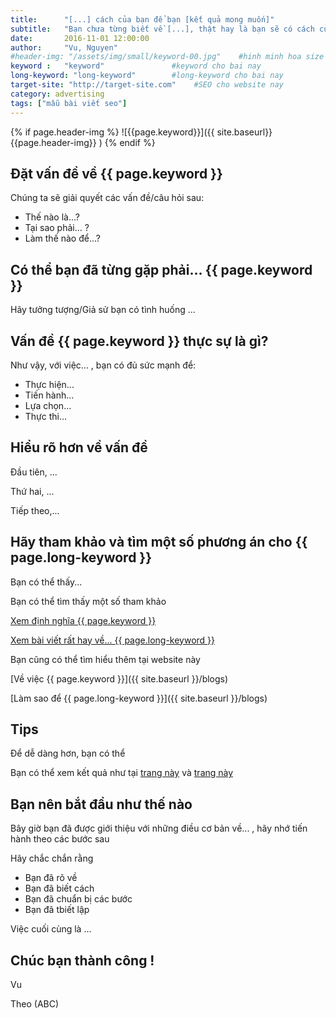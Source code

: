```yaml
---
title:      "[...] cách của bạn để bạn [kết quả mong muốn]"
subtitle:   "Bạn chưa từng biết về [...], thật hay là bạn sẽ có cách của mình"
date:       2016-11-01 12:00:00
author:     "Vu, Nguyen"
#header-img: "/assets/img/small/keyword-00.jpg"    #hinh minh hoa size 800x150
keyword :   "keyword"               #keyword cho bai nay  
long-keyword: "long-keyword"        #long-keyword cho bai nay
target-site: "http://target-site.com"    #SEO cho website nay 
category: advertising
tags: ["mẫu bài viết seo"]
---
```


<!-- ======================================
        GHI NHỚ: YÊU CẦU CHUNG 
>> Nên có hình ảnh và ALT hình phải có keyword của trang này 
>> Heading ## phải có keyword của trang này 
>> Phải có link đến web uy tín (external link)
>> Phải có link nội bộ  (internal link)
>> Phải LINK về TARGET-SEO-SITE 
=========================================== -->

<!-- ======   Hình minh họa (nếu có) - DONT EDIT ====== -->

{% if page.header-img %}
    ![{{page.keyword}}]({{ site.baseurl}}{{page.header-img}} )
{% endif %}

<!-- =================== Đầu bài ====================== -->

## Đặt vấn đề về {{ page.keyword }}

Chúng ta sẽ giải quyết các vấn đề/câu hỏi sau:
  
  - Thế nào là...? 
  - Tại sao phải... ?
  - Làm thế nào để...?

<!-- =================== Ngữ cảnh ====================== -->
## Có thể bạn đã từng gặp phải... {{ page.keyword }}

Hãy tưởng tượng/Giả sử bạn có tình huống ... 

<!-- =================== Dẫn nhập ====================== -->

## Vấn đề {{ page.keyword }} thực sự là gì?   

Như vậy, với việc... , bạn có đủ sức mạnh để:

  - Thực hiện...
  - Tiến hành... 
  - Lựa chọn...
  - Thực thi...

<!--- Phân tích  -->

## Hiểu rõ hơn về vấn đề 

Đầu tiên, ...

Thứ hai, ...

Tiếp theo,... 

<!-- =================== Dẫn chứng và backlink ====================== -->

## Hãy tham khảo và tìm một số phương án cho {{ page.long-keyword }}

Bạn có thể thấy... 

Bạn có thể tìm thấy một số tham khảo

<!-- ===== External links ========= -->

[Xem định nghĩa {{ page.keyword }}](http://wikipedia.org)

[Xem bài viết rất hay về... {{ page.long-keyword }}](https://www.entrepreneur.com)

<!-- ===== Internal links ========= -->

Bạn cũng có thể tìm hiểu thêm tại website này 

[Về việc {{ page.keyword }}]({{ site.baseurl }}/blogs)

[Làm sao để {{ page.long-keyword }}]({{ site.baseurl }}/blogs)

<!-- =================== Mẹo nhỏ ====================== -->

## Tips

Để dễ dàng hơn, bạn có thể 

<!-- ================ TARGET-SEO-LINK-BACK!!! ===================-->

Bạn có thể xem kết quả như tại [trang này]({{page.target-site}}) 
và [trang này]({{page.target-site}}/blogs) 

<!-- =================== STEP BY STEP GUIDE ====================== -->

## Bạn nên bắt đầu như thế nào 

Bây giờ bạn đã được giới thiệu với những điều cơ bản về... , hãy nhớ tiến hành theo các bước sau 

Hãy chắc chắn rằng 

  - Bạn đã rõ về 
  - Bạn đã biết cách 
  - Bạn đã chuẩn bị các bước 
  - Bạn đã tbiết lập 

Việc cuối cùng là ...


## Chúc bạn thành công !

Vu

Theo (ABC)